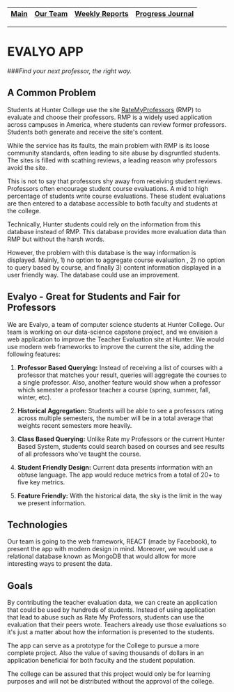[Main](#) | [Our Team](../master/blurbs/team.md) | [Weekly Reports](../master/weekly_reports/) | [Progress Journal](../master/progress/)
------- | ------- | ------- | -------
---
# EVALYO APP

###*Find your next professor, the right way.*

## A Common Problem

Students at Hunter College use the site [RateMyProfessors](RateMyProfessors.com) (RMP) to evaluate and choose their professors. RMP is a widely used application across campuses in America, where students can review former professors. Students both generate and receive the site's content.

While the service has its faults, the main problem with RMP is its loose community standards, often leading to site abuse by disgruntled students. The sites is filled with scathing reviews, a leading reason why professors avoid the site.

This is not to say that professors shy away from receiving student reviews. Professors often encourage student course evaluations. A mid to high percentage of students write course evaluations. These student evaluations are then entered to a database accessible to both faculty and students at the college.

Technically, Hunter students could rely on the information from this database instead of RMP. This database provides more evaluation data than RMP but without the harsh words.

However, the problem with this database is the way information is displayed. Mainly, 1) no option to aggregate course evaluation , 2) no option to query based by course, and finally 3) content information displayed in a user friendly way. The database could use an improvement.

## Evalyo - Great for Students and Fair for Professors

We are Evalyo, a team of computer science students at Hunter College. Our team is working on our data-science capstone project, and we envision a web application to improve the Teacher Evaluation site at Hunter. We would use modern web frameworks to improve the current the site, adding the following features:

1. **Professor Based Querying:** Instead of receiving a list of courses with a professor that matches your result, queries will aggregate the courses to a single professor. Also, another feature would show when a professor which semester a professor teacher a course (spring, summer, fall, winter, etc).

2. **Historical Aggregation:** Students will be able to see a professors rating across multiple semesters, the number will be in a total average that weights recent semesters more heavily.

3. **Class Based Querying:** Unlike Rate my Professors or the current Hunter Based System, students could search based on courses and see results of all professors who've taught the course.

4. **Student Friendly Design:** Current data presents information with an obtuse language. The app would reduce metrics from a total of 20+ to five key metrics.

5. **Feature Friendly:** With the historical data, the sky is the limit in the way we present information.

## Technologies

Our team is going to the web framework, REACT (made by Facebook), to present the app with modern design in mind. Moreover, we would use a relational database known as MongoDB that would allow for more interesting ways to present the data.

## Goals

By contributing the teacher evaluation data, we can create an application that could be used by hundreds of students. Instead of using application that lead to abuse such as Rate My Professors, students can use the evaluation that their peers wrote. Teachers already use those evaluations so it's just a matter about how the information is presented to the students.

The app can serve as a prototype for the College to pursue a more complete project. Also the value of saving thousands of dollars in an application beneficial for both faculty and the student population.

The college can be assured that this project would only be for learning purposes and will not be distributed without the approval of the college.
